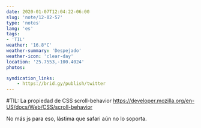 ```yaml
---
date: 2020-01-07T12:04:22-06:00
slug: 'note/12-02-57'
type: 'notes'
lang: 'es'
tags:
- 'TIL'
weather: '16.8°C'
weather-summary: 'Despejado'
weather-icon: 'clear-day'
location: '25.7553,-100.4024'
photos:

syndication_links:
    - https://brid.gy/publish/twitter
---
```

 #TIL: La propiedad de CSS scroll-behavior https://developer.mozilla.org/en-US/docs/Web/CSS/scroll-behavior

No más js para eso, lástima que safari aún no lo soporta.